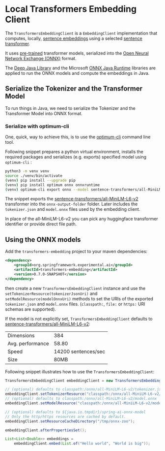 # Local Transformers Embedding Client

The `TransformersEmbeddingClient` is a `EmbeddingClient` implementation that computes, locally, [sentence embeddings](https://www.sbert.net/examples/applications/computing-embeddings/README.html#sentence-embeddings-with-transformers) using a selected [sentence transformer](https://www.sbert.net/).

It uses [pre-trained](https://www.sbert.net/docs/pretrained_models.html) transformer models, serialized into the [Open Neural Network Exchange (ONNX)](https://onnx.ai/) format.

The [Deep Java Library](https://djl.ai/) and the Microsoft [ONNX Java Runtime](https://onnxruntime.ai/docs/get-started/with-java.html) libraries are applied to run the ONNX models and compute the embeddings in Java.

## Serialize the Tokenizer and the Transformer Model

To run things in Java, we need to serialize the Tokenizer and the Transformer Model into ONNX format.

### Serialize with optimum-cli

One, quick, way to achieve this, is to use the [optimum-cli](https://huggingface.co/docs/optimum/exporters/onnx/usage_guides/export_a_model#exporting-a-model-to-onnx-using-the-cli) command line tool.

Following snippet prepares a python virtual environment, installs the required packages and serializes (e.g. exports) specified model using `optimum-cli` :

```bash
python3 -m venv venv
source ./venv/bin/activate
(venv) pip install --upgrade pip
(venv) pip install optimum onnx onnxruntime
(venv) optimum-cli export onnx --model sentence-transformers/all-MiniLM-L6-v2 onnx-output-folder
```

The snippet exports the [sentence-transformers/all-MiniLM-L6-v2](https://huggingface.co/sentence-transformers/all-MiniLM-L6-v2) transformer into the `onnx-output-folder` folder. Later includes the `tokenizer.json` and `model.onnx` files used by the embedding client.

In place of the all-MiniLM-L6-v2 you can pick any huggingface transformer identifier or provide direct file path.

## Using the ONNX models

Add the `transformers-embedding` project to your maven dependencies:

```xml
<dependency>
	<groupId>org.springframework.experimental.ai</groupId>
	<artifactId>transformers-embedding</artifactId>
	<version>0.7.0-SNAPSHOT</version>
</dependency>
```

then create a new `TransformersEmbeddingClient` instance and use the `setTokenizerResource(tokenizerJsonUri)` and `setModelResource(modelOnnxUri)` methods to set the URIs  of the exported `tokenizer.json` and `model.onnx` files. (`classpath:`, `file:` or `https:` URI schemas are supported).

If the model is not explicitly set, `TransformersEmbeddingClient` defaults to [sentence-transformers/all-MiniLM-L6-v2](https://huggingface.co/sentence-transformers/all-MiniLM-L6-v2):

|     |  |
| -------- | ------- |
| Dimensions  |384    |
| Avg. performance | 58.80     |
| Speed    | 14200 sentences/sec    |
| Size    | 80MB    |


Following snippet illustrates how to use the `TransformersEmbeddingClient`:

```java
TransformersEmbeddingClient embeddingClient = new TransformersEmbeddingClient();

// (optional) defaults to classpath:/onnx/all-MiniLM-L6-v2/tokenizer.json
embeddingClient.setTokenizerResource("classpath:/onnx/all-MiniLM-L6-v2/tokenizer.json");
// (optional) defaults to classpath:/onnx/all-MiniLM-L6-v2/model.onnx
embeddingClient.setModelResource("classpath:/onnx/all-MiniLM-L6-v2/model.onnx");

// (optional) defaults to ${java.io.tmpdir}/spring-ai-onnx-model
// Only the http/https resources are cached by default.
embeddingClient.setResourceCacheDirectory("/tmp/onnx-zoo");

embeddingClient.afterPropertiesSet();

List<List<Double>> embeddings =
	embeddingClient.embed(List.of("Hello world", "World is big"));

```








